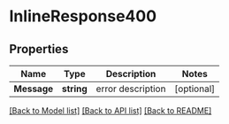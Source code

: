 # InlineResponse400

## Properties
Name | Type | Description | Notes
------------ | ------------- | ------------- | -------------
**Message** | **string** | error description | [optional] 

[[Back to Model list]](../README.md#documentation-for-models) [[Back to API list]](../README.md#documentation-for-api-endpoints) [[Back to README]](../README.md)


